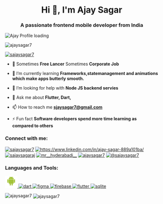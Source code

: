 <h1 align="center">Hi 👋, I'm Ajay Sagar</h1>
<h3 align="center">A passionate frontend mobile developer from India</h3>
<img src="https://camo.githubusercontent.com/8bf6f6d78abc81fcf9c49f10649423e73ea44bc248e83aaae8759d401c829a84/68747470733a2f2f70687973696373677572756b756c2e66696c65732e776f726470726573732e636f6d2f323031392f30322f6368617261637465722d312e676966" alt="Ajay Profile loading" width="400" >		


<p align="left"> <img src="https://komarev.com/ghpvc/?username=ajaysagar7&label=Profile%20views&color=0e75b6&style=flat" alt="ajaysagar7" /> </p>

<p align="left"> <a href="https://twitter.com/sajaysagar7" target="blank"><img src="https://img.shields.io/twitter/follow/sajaysagar7?logo=twitter&style=for-the-badge" alt="sajaysagar7" /></a> </p>

- 🔭 Sometimes  **Free Lancer** Sometimes **Corporate Job**

- 🌱 I’m currently learning **Frameworks,statemanagement and animations which make apps butterly smooth.**

- 🤝 I’m looking for help with **Node JS backend servies**

- 💬 Ask me about **Flutter, Dart,**

- 📫 How to reach me **sjaysagar7@gmail.com**

- ⚡ Fun fact **Software developers spend more time learning as compared to others**

<h3 align="left">Connect with me:</h3>
<p align="left">
<a href="https://twitter.com/sajaysagar7" target="blank"><img align="center" src="https://raw.githubusercontent.com/rahuldkjain/github-profile-readme-generator/master/src/images/icons/Social/twitter.svg" alt="sajaysagar7" height="30" width="40" /></a>
<a href="https://linkedin.com/in/https://www.linkedin.com/in/ajay-sagar-889a101ba/" target="blank"><img align="center" src="https://raw.githubusercontent.com/rahuldkjain/github-profile-readme-generator/master/src/images/icons/Social/linked-in-alt.svg" alt="https://www.linkedin.com/in/ajay-sagar-889a101ba/" height="30" width="40" /></a>
<a href="https://fb.com/sajaysagaraj" target="blank"><img align="center" src="https://raw.githubusercontent.com/rahuldkjain/github-profile-readme-generator/master/src/images/icons/Social/facebook.svg" alt="sajaysagaraj" height="30" width="40" /></a>
<a href="https://instagram.com/mr__hyderabadi__" target="blank"><img align="center" src="https://raw.githubusercontent.com/rahuldkjain/github-profile-readme-generator/master/src/images/icons/Social/instagram.svg" alt="mr__hyderabadi__" height="30" width="40" /></a>
<a href="https://dribbble.com/ajaysagar7" target="blank"><img align="center" src="https://raw.githubusercontent.com/rahuldkjain/github-profile-readme-generator/master/src/images/icons/Social/dribbble.svg" alt="ajaysagar7" height="30" width="40" /></a>
<a href="https://medium.com/@sajaysagar7" target="blank"><img align="center" src="https://raw.githubusercontent.com/rahuldkjain/github-profile-readme-generator/master/src/images/icons/Social/medium.svg" alt="@sajaysagar7" height="30" width="40" /></a>
</p>

<h3 align="left">Languages and Tools:</h3>
<p align="left"> <a href="https://developer.android.com" target="_blank" rel="noreferrer"> <img src="https://raw.githubusercontent.com/devicons/devicon/master/icons/android/android-original-wordmark.svg" alt="android" width="40" height="40"/> </a> <a href="https://dart.dev" target="_blank" rel="noreferrer"> <img src="https://www.vectorlogo.zone/logos/dartlang/dartlang-icon.svg" alt="dart" width="40" height="40"/> </a> <a href="https://www.figma.com/" target="_blank" rel="noreferrer"> <img src="https://www.vectorlogo.zone/logos/figma/figma-icon.svg" alt="figma" width="40" height="40"/> </a> <a href="https://firebase.google.com/" target="_blank" rel="noreferrer"> <img src="https://www.vectorlogo.zone/logos/firebase/firebase-icon.svg" alt="firebase" width="40" height="40"/> </a> <a href="https://flutter.dev" target="_blank" rel="noreferrer"> <img src="https://www.vectorlogo.zone/logos/flutterio/flutterio-icon.svg" alt="flutter" width="40" height="40"/> </a> <a href="https://www.sqlite.org/" target="_blank" rel="noreferrer"> <img src="https://www.vectorlogo.zone/logos/sqlite/sqlite-icon.svg" alt="sqlite" width="40" height="40"/> </a> </p>

<p><img align="left" src="https://github-readme-stats.vercel.app/api/top-langs?username=ajaysagar7&show_icons=true&locale=en&layout=compact" alt="ajaysagar7" /></p>

<p>&nbsp;<img align="center" src="https://github-readme-stats.vercel.app/api?username=ajaysagar7&show_icons=true&locale=en" alt="ajaysagar7" /></p>
